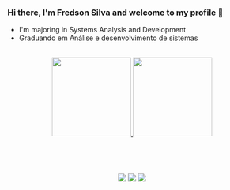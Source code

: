 ### Hi there, I'm Fredson Silva and welcome to my profile 👋

- I'm majoring in Systems Analysis and Development
- Graduando em Análise e desenvolvimento de sistemas

<br>

<div align="center">
 <a href="https://github.com/silvafredson">
 <img height="160em" src="https://github-readme-stats.vercel.app/api?username=silvafredson&show_icons=true&theme=tokyonight&include_all_commits=true&count_private=true"/>
 <img height="160em" src="https://github-readme-stats.vercel.app/api/top-langs/?username=silvafredson&layout=compact&langs_count=6&theme=tokyonight"/>
</div>
 
 <br>
  
<div align="center" style="display: inline_block"><br>
 <!--<img align="center" alt="Swift" height="60" width="80" src="https://cdn.jsdelivr.net/gh/devicons/devicon/icons/swift/swift-original.svg">-->
 <!--<img align="center" alt="Flutter" height="60" width="80" src="https://cdn.jsdelivr.net/gh/devicons/devicon/icons/flutter/flutter-original.svg">-->
 <!--<img align="center" alt="JAVA" height="60" width="80" src="https://cdn.jsdelivr.net/gh/devicons/devicon/icons/java/java-original.svg">-->
 <!--<img align="center" alt="Spring" height="60" width="80" src="https://cdn.jsdelivr.net/gh/devicons/devicon/icons/spring/spring-original.svg">-->
 <!--<img align="center" alt="HTML" height="60" width="80" src="https://raw.githubusercontent.com/devicons/devicon/master/icons/html5/html5-original.svg">-->
 <!--<img align="center" alt="CSS" height="60" width="80" src="https://raw.githubusercontent.com/devicons/devicon/master/icons/css3/css3-original.svg">-->
 <!--<img align="center" alt="Js" height="60" width="80" src="https://cdn.jsdelivr.net/gh/devicons/devicon/icons/javascript/javascript-plain.svg">-->
 
   
</div> 
  
 #
  
 <div align="center">
  <a href = "mailto:silva.fredson@hotmail.com"><img src="https://img.shields.io/badge/Microsoft_Outlook-0078D4?style=for-the-badge&logo=microsoft-outlook&logoColor=white"></a>
  <a href = "mailto:fredsonlpsilva@gmail.com"><img src="https://img.shields.io/badge/Gmail-D14836?style=for-the-badge&logo=gmail&logoColor=white"></a>
  <a href="https://www.linkedin.com/in/fredson-silva-4082041aa/" target="_blank"><img src="https://img.shields.io/badge/LinkedIn-0077B5?style=for-the-badge&logo=linkedin&logoColor=white](https://img.shields.io/badge/LinkedIn-0077B5?style=for-the-badge&logo=linkedin&logoColor=white" target="_blank"></a> 
 
</div>

